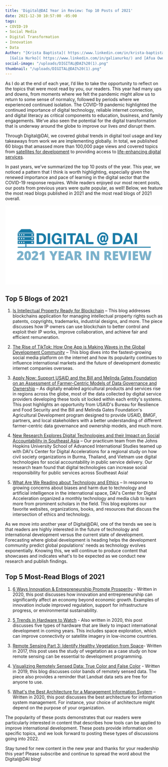 ```yaml
---
title: 'Digital@DAI Year in Review: Top 10 Posts of 2021'
date: 2021-12-30 10:57:00 -05:00
tags:
- COVID-19
- Social Media
- Digital Transformation
- Innovation
- Data
Author: "[Krista Baptista]( https://www.linkedin.com/in/krista-baptista-2202aa/) and
  [Galia Nurko]( https://www.linkedin.com/in/galianurko/) and [Afua Owusu]( https://dai-global-digital.com/authors/afua-owusu/)"
social-image: "/uploads/DIGITAL@DAI%20(1).png"
thumbnail: "/uploads/DIGITAL@DAI%20(1).png"
---
```


As I do at the end of each year, I’d like to take the opportunity to reflect on the topics that were most read by you, our readers. This year had many ups and downs, from moments where we felt the pandemic might allow us to return to some sense of normalcy, followed by periods where we experienced continued isolation. The COVID-19 pandemic highlighted the continued importance of digital technology, reliable internet connection, and digital literacy as critical components to education, business, and family engagements. We’ve also seen the potential for the digital transformation that is underway around the globe to improve our lives *and* disrupt them. 

Through Digital@DAI, we covered global trends in digital tool usage and key takeaways from work we are implementing globally. In total, we published 60 blogs that amassed more than 100,000 page views and covered  topics from [satellites for development](https://dai-global-digital.com/the-future-is-looking-up-satellites-for-development.html) to providing access to [life-enhancing digital services](https://dai-global-digital.com/meaningful-connectivity-providing-access-to-life-enhancing-digital-services.html?utm_source=daidotcom).

In past years, we’ve summarized the top 10 posts of the year. This year, we noticed a pattern that I think is worth highlighting, especially given the renewed importance and pace of learning in the digital sector that the COVID-19 response requires. While readers enjoyed our most recent posts, our posts from previous years were quite popular, as well! Below, we feature the most read blogs published in 2021 and the most read blogs of 2021 overall.

![DIGITAL@DAI (1).png](/uploads/DIGITAL@DAI%20(1).png)

<!--more-->

## Top 5 Blogs of 2021

1. [Is Intellectual Property Ready for Blockchain](https://dai-global-digital.com/is-intellectual-property-ready-for-blockchain.html) – This blog addresses blockchains application for managing intellectual property rights such as patents, copyrights, trademarks, industrial designs, and more. The piece discusses how IP owners can use blockchain to better control and exploit their IP works, improve collaboration, and achieve fair and efficient remuneration.

2. [The Rise of TikTok: How One App is Making Waves in the Global Development Community](https://dai-global-digital.com/the-rise-of-tiktok-how-one-app-is-making-waves-in-the-global-development-community.html) – This blog dives into the fastest-growing social media platform on the internet and how its popularity continues to influence international markets and the future of development domestic internet companies overseas.

3. [Apply Now: Support USAID and the Bill and Melinda Gates Foundation on an Assessment of Farmer-Centric Models of Data Governance and Ownership](https://dai-global-digital.com/apply-now-to-support-usaid-and-the-bill-and-melinda-gates-foundation-on-an-assessment-on-farmer-centric-models-of-data-governance-and-ownership.html) – As digitally enabled agricultural products and services rise in regions across the globe, most of the data collected by digital service providers developing these tools sit locked within each entity's systems. This post highlights an opportunity from USAID's Bureau for Resilience and Food Security and the Bill and Melinda Gates Foundation's Agricultural Development program designed to provide USAID, BMGF, partners, and local stakeholders with a better understanding of different farmer-centric data governance and ownership models, and much more.

4. [New Research Explores Digital Technologies and their Impact on Social Accountability in Southeast Asia](https://dai-global-digital.com/idev-practicum-2021-exploring-digital-technologies-and-their-impact-on-social-accountability-in-southeast-asia.html) – Our practicum team from the Johns Hopkins University School of Advanced International Studies teamed up with DAI's Center for Digital Accelerations for a regional study on how civil society organizations in Burma, Thailand, and Vietnam use digital technologies for social accountability in public service delivery. Our research team found that digital technologies can increase social responsibility for public services across Southeast Asia!

5. [What Are We Reading about Technology and Ethics](https://dai-global-digital.com/what-are-we-reading-about-technology-and-ethics.html) – In response to growing concerns about biases and harm due to technology and artificial intelligence in the international space, DAI's Center for Digital Acceleration organized a monthly technology and media club to learn more from prominent scholars in the field. This blog explores our favorite websites, organizations, books, and resources that discuss the intersection of ethics and technology.

As we move into another year of Digital@DAI, one of the trends we see is that readers are highly interested in the future of technology and international development versus the current state of development. Forecasting where global development is heading helps the development community predict global populations' needs as technology evolves exponentially. Knowing this, we will continue to produce content that showcases and indicates what's to be expected as we conduct new research and publish findings.

## Top 5 Most-Read Blogs of 2021

1. [6 Ways Innovation & Entrepreneurship Promote Prosperity](https://dai-global-digital.com/6-ways-innovation-and-entrepreneurship-promote-prosperity.html) - Written in 2020, this post discusses how innovation and entrepreneurship can significantly affect an economy beyond economic growth. Examples of innovation include improved regulation, support for infrastructure progress, or environmental sustainability.

2. [5 Trends in Hardware to Watch](https://dai-global-digital.com/five-trends-in-hardware-to-watch.html) - Also written in 2020, this post discusses five types of hardware that are likely to impact international development in coming years. This includes space exploration, which can improve connectivity or satellite imagery in low-income countries.

3. [Remote Sensing Part 3: Identify Healthy Vegetation from Space](https://dai-global-digital.com/lush-green-remote-sensing.html)- Written in 2017, this post uses the study of vegetation as a case study on how remote sensing can be essential to development programming.

4. [Visualizing Remotely Sensed Data: True Color and False Color](https://dai-global-digital.com/visualizing-remotely-sensed-data-true-color-and-false-color.html) - Written in 2019, this blog discusses color bands of remotely sensed data. The piece also provides a reminder that Landsat data sets are free for anyone to use.

5. [What's the Best Architecture for a Management Information System](https://dai-global-digital.com/the-back-end-of-management-information-systems.html) – Written in 2020, this post discusses the best architecture for information system management. For instance, your choice of architecture might depend on the purpose of your organization.

The popularity of these posts demonstrates that our readers were particularly interested in content that describes how tools can be applied to improve international development. These posts provide information on specific topics, and we look forward to posting these types of discussions going into 2022.

Stay tuned for new content in the new year and thanks for your readership this year! Please subscribe and continue to spread the word about the Digital@DAI blog!